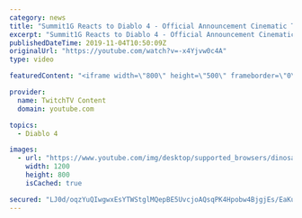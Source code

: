 ```yaml
---
category: news
title: "Summit1G Reacts to Diablo 4 - Official Announcement Cinematic Trailer"
excerpt: "Summit1G Reacts to Diablo 4 - Official Announcement Cinematic Trailer. Please Subscribe for more content! Leave a Like ..."
publishedDateTime: 2019-11-04T10:50:09Z
originalUrl: "https://youtube.com/watch?v=-x4Yjvw0c4A"
type: video

featuredContent: "<iframe width=\"800\" height=\"500\" frameborder=\"0\" src=\"https://www.youtube.com/embed/-x4Yjvw0c4A\" allow=\"accelerometer; autoplay; encrypted-media; gyroscope; picture-in-picture\" allowfullscreen></iframe>"

provider:
  name: TwitchTV Content
  domain: youtube.com

topics:
  - Diablo 4

images:
  - url: "https://www.youtube.com/img/desktop/supported_browsers/dinosaur.png"
    width: 1200
    height: 800
    isCached: true

secured: "LJ0d/oqzYuQIwgwxEsYTWStglMQepBE5UvcjoAQsqPK4Hpobw4BjgjEs/EaKuot6gFAF3zYzEioo6Nwp12shcmjks0hQz4uD0mR7bkwi7m0FW3e8w8gw6bWpPP5IoWMXdTvjby8osMxak+tq1ReLJhejE9/ZE/09Vn/XZfmPGZF+sLm/yt9UpSxSUVBZNfpmGK+oB/IqGC9plqgBzegKPBtAdLykiH6++4f1EW9qtxNlD/V4kgzfukDxjR7W5H21mHSJZS9nIyVNEX2Bgqz6mGembbXah+PCZM1PQatq3xOs6LM56rFRdY77zbHXPaN8cDNJFf5qNRpRxe2XmgBtZa3czSeFI6aBeA2Uz0U4fRNV21rjywLGuQcA098X/PbdJdDgVOzgGmmMhyGM1wjaxCJf83MrwzQSJS1omO/fMlYUSrCt4xHsBAnK/J7mkhyU;ZShrsh7NGTH8DJXsjNblGg=="
---
```



